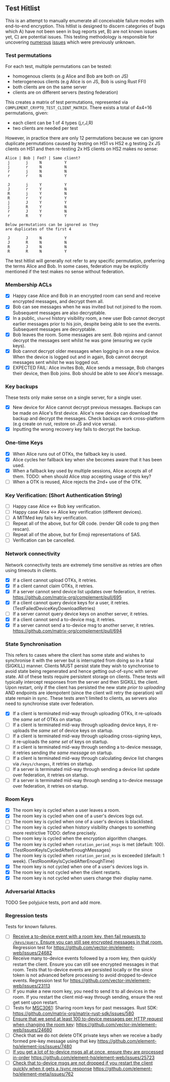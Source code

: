 ## Test Hitlist

This is an attempt to manually enumerate all conceivable failure modes with end-to-end encryption. This hitlist is designed to discern categories of bugs which A) have not been seen in bug reports yet, B) are not known issues yet, C) are potential issues. This testing methodology is responsible for uncovering [numerous](https://github.com/matrix-org/synapse/issues/16680) [issues](https://github.com/matrix-org/synapse/issues/16681) which were previously unknown.

### Test permutations

For each test, multiple permutations can be tested:
 - homogenous clients (e.g Alice and Bob are both on JS)
 - heterogeneous clients (e.g Alice is on JS, Bob is using Rust FFI)
 - both clients are on the same server
 - clients are on different servers (testing federation)

This creates a matrix of test permutations, represented via `COMPLEMENT_CRYPTO_TEST_CLIENT_MATRIX`. There exists a total of 4x4=16 permutations, given:
- each client can be 1 of 4 types (j,r,J,R)
- two clients are needed per test

However, in practice there are only 12 permutations because we can ignore duplicate permutations caused by testing on HS1 vs HS2 e.g testing 2x JS clients on HS1 and then re-testing 2x HS clients on HS2 makes no sense:
```
Alice | Bob | Fed? | Same client?
 j       j     N          Y
 j       r     N          N
 r       j     N          N
 r       r     N          Y

 J       j     Y          Y
 J       r     Y          N
 R       j     Y          N
 R       r     Y          Y
 j       J     Y          Y
 j       R     Y          N
 r       J     Y          N
 r       R     Y          Y

Below permutations can be ignored as they
are duplicates of the first 4

 J       J     N          Y
 J       R     N          N
 R       J     N          N
 R       R     N          Y
```

The test hitlist will generally not refer to any specific permutation, preferring the terms Alice and Bob. In some cases, federation may be explicitly mentioned if the test makes no sense without federation.

### Membership ACLs
- [x] Happy case Alice and Bob in an encrypted room can send and receive encrypted messages, and decrypt them all.
- [x] Bob can see messages when he was invited but not joined to the room. Subsequent messages are also decryptable.
- [x] In a public, `shared` history visibility room, a new user Bob cannot decrypt earlier messages prior to his join, despite being able to see the events. Subsequent messages are decryptable.
- [x] Bob leaves the room. Some messages are sent. Bob rejoins and cannot decrypt the messages sent whilst he was gone (ensuring we cycle keys).
- [x] Bob cannot decrypt older messages when logging in on a new device. When the device is logged out and in again, Bob cannot decrypt messages sent whilst he was logged out.
- [x] EXPECTED FAIL: Alice invites Bob, Alice sends a message, Bob changes their device, then Bob joins. Bob should be able to see Alice's message.

### Key backups
These tests only make sense on a single server, for a single user.

- [x] New device for Alice cannot decrypt previous messages. Backups can be made on Alice's first device. Alice's new device can download the backup and decrypt the messages. Check backups work cross-platform (e.g create on rust, restore on JS and vice versa).
- [x] Inputting the wrong recovery key fails to decrypt the backup.

### One-time Keys
- [x] When Alice runs out of OTKs, the fallback key is used.
- [x] Alice cycles her fallback key when she becomes aware that it has been used.
- [x] When a fallback key used by multiple sessions, Alice accepts all of them. TODO: when should Alice stop accepting usage of this key?
- [ ] When a OTK is reused, Alice rejects the 2nd+ use of the OTK.

### Key Verification: (Short Authentication String)
- [ ] Happy case Alice <-> Bob key verification.
- [ ] Happy case Alice <-> Alice key verification (different devices).
- [ ] A MITMed key fails key verification.
- [ ] Repeat all of the above, but for QR code. (render QR code to png then rescan).
- [ ] Repeat all of the above, but for Emoji representations of SAS.
- [ ] Verification can be cancelled.

### Network connectivity
Network connectivity tests are extremely time sensitive as retries are often using timeouts in clients.

- [x] If a client cannot upload OTKs, it retries.
- [x] If a client cannot claim OTKs, it retries.
- [x] If a server cannot send device list updates over federation, it retries. https://github.com/matrix-org/complement/pull/695
- [x] If a client cannot query device keys for a user, it retries. (TestFailedDeviceKeyDownloadRetries)
- [ ] If a server cannot query device keys on another server, it retries.
- [x] If a client cannot send a to-device msg, it retries.
- [x] If a server cannot send a to-device msg to another server, it retries. https://github.com/matrix-org/complement/pull/694

### State Synchronisation
This refers to cases where the client has some state and wishes to synchronise it with the server but is interrupted from doing so in a fatal (SIGKILL) manner. Clients MUST persist state they wish to synchronise to avoid state being regenerated and hence getting out-of-sync with server state. All of these tests require persistent storage on clients. These tests will typically intercept responses from the server and then SIGKILL the client. Upon restart, only if the client has persisted the new state _prior to uploading_ AND endpoints are idempotent (since the client will retry the operation) will state remain in sync. These tests aren't limited to clients, as servers also need to synchronise state over federation.

- [x] If a client is terminated mid-way through uploading OTKs, it re-uploads the _same set_ of OTKs on startup.
- [ ] If a client is terminated mid-way through uploading device keys, it re-uploads the _same set_ of device keys on startup.
- [ ] If a client is terminated mid-way through uploading cross-signing keys, it re-uploads the _same set_ of keys on startup.
- [ ] If a client is terminated mid-way through sending a to-device message, it retries sending _the same message_ on startup.
- [ ] If a client is terminated mid-way through calculating device list changes via `/keys/changes`, it retries on startup.
- [ ] If a server is terminated mid-way through sending a device list update over federation, it retries on startup.
- [ ] If a server is terminated mid-way through sending a to-device message over federation, it retries on startup.

### Room Keys
- [x] The room key is cycled when a user leaves a room.
- [x] The room key is cycled when one of a user's devices logs out.
- [ ] The room key is cycled when one of a user's devices is blacklisted.
- [ ] The room key is cycled when history visibility changes to something more restrictive TODO: define precisely.
- [ ] The room key is cycled when the encryption algorithm changes.
- [x] The room key is cycled when `rotation_period_msgs` is met (default: 100). (TestRoomKeyIsCycledAfterEnoughMessages)
- [x] The room key is cycled when `rotation_period_ms` is exceeded (default: 1 week). (TestRoomKeyIsCycledAfterEnoughTime)
- [x] The room key is not cycled when one of a user's devices logs in.
- [x] The room key is not cycled when the client restarts.
- [x] The room key is not cycled when users change their display name.

### Adversarial Attacks

TODO See polyjuice tests, port and add more.


### Regression tests

Tests for known failures.

 - [ ] [Receive a to-device event with a room key, then fail requests to `/keys/query`. Ensure you can still see encrypted messages in that room.](https://github.com/matrix-org/complement-crypto/issues/38) Regression test for https://github.com/vector-im/element-web/issues/24682
 - [ ] Receive many to-device events followed by a room key, then quickly restart the client. Ensure you can still see encrypted messages in that room. Tests that to-device events are persisted locally or the since token is not advanced before processing to avoid dropped to-device events. Regression test for https://github.com/vector-im/element-web/issues/23113
 - [ ] If you make a new room key, you need to send it to all devices in the room. If you restart the client mid-way through sending, ensure the rest get sent upon restart.
 - [ ] Tests for [MSC3061](https://github.com/matrix-org/matrix-spec-proposals/pull/3061): Sharing room keys for past messages. Rust SDK: https://github.com/matrix-org/matrix-rust-sdk/issues/580
 - [ ] [Ensure that we send at least 100 to-device messages per HTTP request when changing the room key](https://github.com/matrix-org/complement-crypto/issues/34): https://github.com/vector-im/element-web/issues/24680
 - [ ] Check that we do not delete OTK private keys when we receive a badly formed pre-key message using that key https://github.com/element-hq/element-ios/issues/7480
 - [ ] [If you get a lot of to-device msgs all at once, ensure they are processed in-order](https://github.com/matrix-org/complement-crypto/issues/35) https://github.com/element-hq/element-web/issues/25723
 - [ ] [Check that to-device msgs are not dropped if you restart the client quickly when it gets a /sync response](https://github.com/matrix-org/complement-crypto/issues/37) https://github.com/element-hq/element-meta/issues/762
